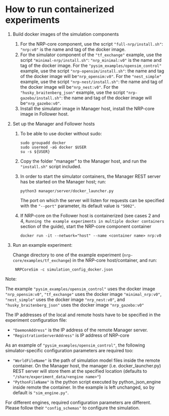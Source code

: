 # How to run containerized experiments

1. Build docker images of the simulation components

    1. For the NRP-core component, use the script `"full-nrp/install.sh"`: `"nrp:v0"` is the name and tag of the docker image. 
    2. For the simulator component of the `"tf_exchange"` example, use the script `"minimal-nrp/install.sh"`: `"nrp_minimal:v0"` is the name and tag of the docker image.  For the `"pysim_examples/opensim_control"` example, use the script `"nrp-opensim/install.sh"`: the name and tag of the docker image will be`"nrp_opensim:v0"`. For the `"nest_simple"` example, use the script `"nrp-nest/install.sh"`: the name and tag of the docker image will be`"nrp_nest:v0"`. For the `"husky_braitenberg_json"` example, use the script `"nrp-gazebo/install.sh"`: the name and tag of the docker image will be`"nrp_gazebo:v0"`.
    3. Install the simulator image in Manager host, install the NRP-core image in Follower host.

2. Set up the Manager and Follower hosts

    1. To be able to use docker without sudo:

           sudo groupadd docker
           sudo usermod -aG docker $USER
           su -s ${USER}

    2. Copy the folder "manager" to the Manager host, and run the `"install.sh"` script included.

    3. In order to start the simulator containers, the Manager REST server has be started on the Manager host; run:

           python3 manager/server/docker_launcher.py

       The port on which the server will listen for requests can be specified with the `"--port"` parameter, its default value is `"5002"`.

    4. If NRP-core on the Follower host is  containerized (see cases 2 and 4, `Running the example experiments in multiple docker containers` section of the guide), start the NRP-core component container

           docker run -it --network="host" --name <container name> nrp:v0

3. Run an example experiment:

    Change directory to one of the example experiment (`nrp-core/examples/tf_exchange`) in the NRP-core host/container, and run:

        NRPCoreSim -c simulation_config_docker.json

Note:

The example `"pysim_examples/opensim_control"` uses the docker image `"nrp_opensim:v0"`, `"tf_exchange"` uses the docker image `"minimal_nrp:v0"`, `"nest_simple"` uses the docker image `"nrp_nest:v0"`, and `"husky_braitenberg_json"` uses the docker image `"nrp_gazebo:v0"`

The IP addresses of the local and remote hosts have to be specified in the experiment configuration file:
- `"DaemonAddress"` is the IP address of the remote Manager server.
- `"RegistrationServerAddress"` is IP address of NRP-core

As an example of `"pysim_examples/opensim_control"`, the following simulator-specific configuration parameters  are required too:
- `"WorldFileName"` is the path of simulation model files inside the remote container. On the Manager host, the manager (i.e. docker_launcher.py) REST server will store them at the specified location (defaults to `"/share/experiment_data/<engine name>"`)
- `"PythonFileName"` is the python script executed by python_json_engine inside remote the container. In the example is left unchanged, so by default is `"sim_engine.py"`.

For different engines, required configuration parameters are different. Please follow their `"config_schemas"` to configure the simulation.
